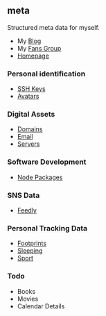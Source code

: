 ## meta
Structured meta data for myself.

* My [Blog](https://jysperm.me)
* My [Fans Group](https://jybox.net)
* [Homepage](https://github.com/jysperm/meta/blob/master/homepage.md)

### Personal identification

* [SSH Keys](https://github.com/jysperm/meta/tree/master/keys)
* [Avatars](https://github.com/jysperm/meta/tree/master/avatars)

### Digital Assets

* [Domains](https://github.com/jysperm/meta/blob/master/domains.yml)
* [Email](https://github.com/jysperm/meta/blob/master/emails.yml)
* [Servers](https://github.com/jysperm/meta/blob/master/servers.yml)

### Software Development

* [Node Packages](https://github.com/jysperm/meta/blob/master/node-packages.json)

### SNS Data

* [Feedly](https://github.com/jysperm/meta/blob/master/feedly.opml)

### Personal Tracking Data

* [Footprints](https://github.com/jysperm/meta/blob/master/footprints.yml)
* [Sleeping](https://github.com/jysperm/meta/blob/master/sleeping.csv)
* [Sport](https://github.com/jysperm/meta/blob/master/sport.csv)

### Todo

* Books
* Movies
* Calendar Details
